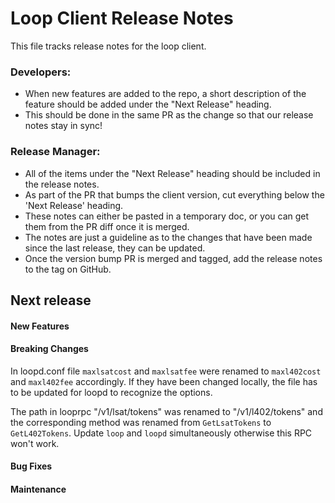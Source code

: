 # Loop Client Release Notes
This file tracks release notes for the loop client.

### Developers: 
* When new features are added to the repo, a short description of the feature should be added under the "Next Release" heading.
* This should be done in the same PR as the change so that our release notes stay in sync!

### Release Manager: 
* All of the items under the "Next Release" heading should be included in the release notes.
* As part of the PR that bumps the client version, cut everything below the 'Next Release' heading.
* These notes can either be pasted in a temporary doc, or you can get them from the PR diff once it is merged.
* The notes are just a guideline as to the changes that have been made since the last release, they can be updated.
* Once the version bump PR is merged and tagged, add the release notes to the tag on GitHub.

## Next release

#### New Features

#### Breaking Changes

In loopd.conf file `maxlsatcost` and `maxlsatfee` were renamed to `maxl402cost`
and `maxl402fee` accordingly. If they have been changed locally, the file has
to be updated for loopd to recognize the options.

The path in looprpc "/v1/lsat/tokens" was renamed to "/v1/l402/tokens" and
the corresponding method was renamed from `GetLsatTokens` to `GetL402Tokens`.
Update `loop` and `loopd` simultaneously otherwise this RPC won't work.

#### Bug Fixes

#### Maintenance
